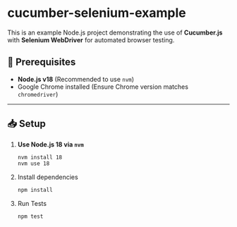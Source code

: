 # cucumber-selenium-example

This is an example Node.js project demonstrating the use of **Cucumber.js** with **Selenium WebDriver** for automated browser testing.

## 🚀 Prerequisites

- **Node.js v18** (Recommended to use `nvm`)
- Google Chrome installed (Ensure Chrome version matches `chromedriver`)

---

## 📥 Setup

1. **Use Node.js 18 via `nvm`**

   ```bash
   nvm install 18
   nvm use 18

   ```

2. Install dependencies

   ```bash
   npm install
   ```

3. Run Tests
   ```bash
   npm test
   ```
